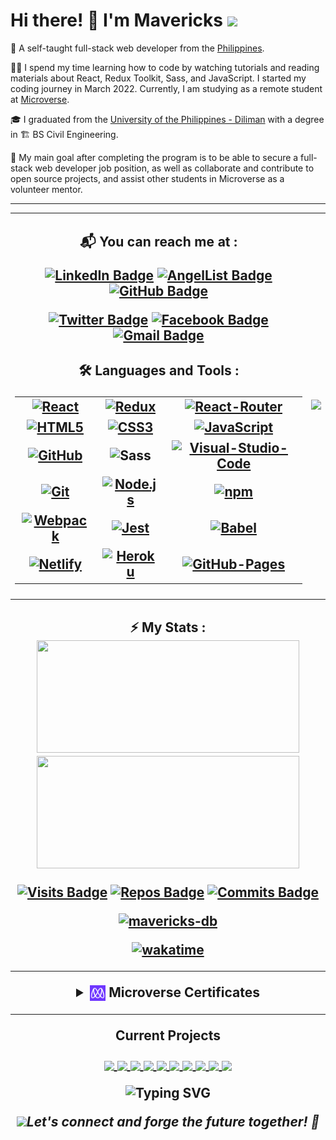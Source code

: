 <h1 align="left">
Hi there! 👋 I'm Mavericks <img src="https://emojis.slackmojis.com/emojis/images/1531849430/4246/blob-sunglasses.gif?1531849430" width="30"/>
</h1>

🌱 A self-taught full-stack web developer from the [Philippines](https://en.wikipedia.org/wiki/Philippines).

👨‍💻 I spend my time learning how to code by watching tutorials and reading materials about React,
Redux Toolkit, Sass, and JavaScript. I started my coding journey in March 2022.
Currently, I am studying as a remote student at [Microverse](https://www.microverse.org/).

🎓 I graduated from the [University of the Philippines - Diliman](https://upd.edu.ph/) with a degree in 🏗 BS Civil Engineering.

🥅 My main goal after completing the program is to be able to secure a full-stack web developer job position,
as well as collaborate and contribute to open source projects, and assist other students in Microverse as a
volunteer mentor.

---
<table align="center">
  <tr>
    <td>
  <h2 align="center">
  📬 You can reach me at :

  [![LinkedIn Badge](https://img.shields.io/badge/-mavericks--db-white?logo=LinkedIn&logoColor=0A66C2&style=plastic)](https://www.linkedin.com/in/mavericks-db/)
  [![AngelList Badge](https://img.shields.io/badge/-mavericks--db-white?logo=AngelList&logoColor=000000&style=plastic)](https://angel.co/u/mavericks-db)
  [![GitHub Badge](https://img.shields.io/badge/-mavericks--db-white?logo=GitHub&logoColor=181717&style=plastic)](https://github.com/mavericks-db)

  [![Twitter Badge](https://img.shields.io/badge/-mavericks__db-white?logo=Twitter&logoColor=1DA1F2&style=plastic)](https://twitter.com/mavericks_db)
  [![Facebook Badge](https://img.shields.io/badge/-mavericksdb-white?logo=Facebook&logoColor=1877F2&style=plastic)](https://www.facebook.com/mavericksdb/)
  [![Gmail Badge](https://img.shields.io/badge/-@balitaanmavericks-white?logo=Gmail&logoColor=EA4335&style=plastic)](mailto:balitaanmavericks@gmail.com)
  </h2>

  <h2 align="center">
🛠️ Languages and Tools :

<table align="center">
    <tr>
      <td align="center"><a href="https://reactjs.org/"><img alt="React" width="65px" src="https://img.shields.io/badge/-React-white?logo=React&logoColor=61DAFB&style=plastic"/></a></td>
      <td align="center"><a href="https://redux.js.org/"><img alt="Redux" width="70px" src="https://img.shields.io/badge/-Redux-white?logo=Redux&logoColor=764ABC&style=plastic"/></a></td>
      <td align="center"><a href="https://reactrouter.com/"><img alt="React-Router" width="115px" src="https://img.shields.io/badge/-React %20Router-white?logo=React-Router&logoColor=CA4245&style=plastic"/></a></td>
    </tr>
    <tr>
        <td align="center"><a href="https://developer.mozilla.org/en-US/docs/Glossary/HTML5"><img alt="HTML5" width="70px" src="https://img.shields.io/badge/-HTML5-white?logo=html5&logoColor=E34F26&style=plastic"/></a></td>
        <td align="center"><a href="https://developer.mozilla.org/en-US/docs/Web/CSS"><img alt="CSS3" width="60px" src="https://img.shields.io/badge/-CSS3-white?logo=css3&logoColor=1572B6&style=plastic"/></a></td>
        <td align="center"><a href="https://developer.mozilla.org/en-US/docs/Web/JavaScript"><img alt="JavaScript" width="90px" src="https://img.shields.io/badge/-JavaScript-white?logo=javascript&logoColor=F7DF1E&style=plastic"/></a></td>
    </tr>
    <tr>
        <td align="center"><a href="https://github.com/"><img alt="GitHub" width="70px" src="https://img.shields.io/badge/-GitHub-white?logo=github&logoColor=181717&style=plastic"/></td>
        <td align="center"><img alt="Sass" width="58px" src="https://img.shields.io/badge/-Sass-white?logo=Sass&logoColor=CC6699&style=plastic"/></a></td>
        <td align="center">
        <a href="https://code.visualstudio.com/"><img alt="Visual-Studio-Code" width="82px" src="https://img.shields.io/badge/-VS%20Code-white?logo=visual-studio-code&logoColor=007ACC&style=plastic"></a></td>
    </tr>
    <tr>
      <td align="center"><a href="https://git-scm.com/"><img alt="Git" width="50px" src="https://img.shields.io/badge/-Git-white?logo=git&logoColor=F05032&style=plastic"/></a></td>
      <td align="center"><a href="https://nodejs.org/en/"><img alt="Node.js" width="77px" src="https://img.shields.io/badge/-Node.js-white?logo=Node.js&logoColor=339933&style=plastic"/></a></td>
      <td align="center"><a href="https://www.npmjs.com/"><img alt="npm" width="60px" src="https://img.shields.io/badge/-npm-white?logo=npm&logoColor=CB3837&style=plastic"/></a></td>
    </tr>
    <tr>
      <td align="center"><a href="https://webpack.js.org/"><img alt="Webpack" width="85px" src="https://img.shields.io/badge/-Webpack-white?logo=Webpack&logoColor=8DD6F9&style=plastic"/></a></td>
      <td align="center"><a href="https://jestjs.io/"><img alt="Jest" width="57px" src="https://img.shields.io/badge/-Jest-white?logo=Jest&logoColor=C21325&style=plastic"/></a></td>
      <td align="center"><a href="https://babeljs.io/"><img alt="Babel" width="65px" src="https://img.shields.io/badge/-Babel-white?logo=Babel&logoColor=F9DC3E&style=plastic"/></a></td>
    </tr>
    <tr>
      <td align="center"><a href="https://www.netlify.com/"><img alt="Netlify" width="70px" src="https://img.shields.io/badge/-Netlify-white?logo=Netlify&logoColor=00C7B7&style=plastic"/></a></td>
      <td align="center"><a href="https://www.heroku.com/"><img alt="Heroku" width="72px" src="https://img.shields.io/badge/-Heroku-white?logo=Heroku&logoColor=430098&style=plastic"/></a></td>
      <td align="center"><a href="https://pages.github.com/"><img alt="GitHub-Pages" width="112px" src="https://img.shields.io/badge/-GitHub%20Pages-white?logo=GitHub-Pages&logoColor=222222&style=plastic"/></a></td>
    </tr>
</table>
</h2>
      </td>
      <td>
      <img src="https://user-images.githubusercontent.com/98527559/175492401-7d16c8fd-da98-4dc4-b8f6-b4993744a063.gif" width="auto" />
      </td>
    </tr>
</table>

<!--
<img alt="Ruby" width="60px" src="https://img.shields.io/badge/-Ruby-white?logo=Ruby&logoColor=CC342D&style=plastic"/>
<img alt="Ruby-on-Rails" width="110px" src="https://img.shields.io/badge/-Ruby%20on%20Rails-white?logo=Ruby%20on%20Rails&logoColor=CC0000&style=plastic"/> -->

<h2 align ="center">⚡ My Stats :
<div >
  <img height="180" width="420" src="https://github-readme-stats-eight-theta.vercel.app/api?username=mavericks-db&show_icons=true&theme=default"/>
  <img height="180" width="420" src="https://github-readme-stats.vercel.app/api/top-langs/?username=mavericks-db&show_icons=true&theme=default&layout=compact"/>
</div>


<!-- <h2>Weekly Coding Stats</h2>

<img height="180" width="420" src="https://github-readme-stats.vercel.app/api/wakatime?username=mavericks_db"/> -->

<div align="center">

[![Visits Badge](https://badges.pufler.dev/visits/mavericks-db/mavericks-db?color=blue)](https://github.com/mavericks-db) [![Repos Badge](https://badges.pufler.dev/repos/mavericks-db?color=blue)](https://github.com/mavericks-db?tab=repositories) [![Commits Badge](https://badges.pufler.dev/commits/monthly/mavericks-db?color=blue)](https://github.com/mavericks-db)

<a href = "https://commits.top/philippines.html" target="_blank">
	<img src="https://enb9l6ncqqewegw.m.pipedream.net" alt="mavericks-db" target="_blank"/>
</a>

[![wakatime](https://wakatime.com/badge/user/c2d0d9f8-89e4-48a4-8894-5b95c521ce07.svg)](https://wakatime.com/@c2d0d9f8-89e4-48a4-8894-5b95c521ce07)


<!-- [![My Badge](https://img.shields.io/badge/i_am-mavericks--db-blue)](https://github.com/mavericks-db) -->
</div>


---
<details>
  <summary align='center'><a href="https://www.microverse.org/"><img align="center" src="./assets/mv-logo-purple.png" width="25"/></a> Microverse Certificates</summary>
<table align="center">
  <tr>
    <td align="center"><a href="https://www.credential.net/c7621860-3a5c-4502-ab70-45d58ba77e44#gs.yxrk1w" target="blank"><img src="./assets/html-css-badge.png" width="80"></a></td>
    <td align="center"><a href="https://www.credential.net/b7dec4e6-1754-4eff-a6ab-076497cdef6a#gs.1ks4o0" target="blank"><img src="./assets/javascript-badge.png" width="80"></a></td>
  </tr>
</table>
</details>

---
Current Projects

<a href="https://github.com/mavericks-db/portfolio">
  <img align="center" src="https://github-readme-stats.vercel.app/api/pin/?username=mavericks-db&repo=portfolio" />
</a>
<a href="https://github.com/mavericks-db/capstone01">
  <img align="center" src="https://github-readme-stats.vercel.app/api/pin/?username=mavericks-db&repo=capstone01" />
</a>
<a href="https://github.com/mavericks-db/awesome-books-ES6">
  <img align="center" src="https://github-readme-stats.vercel.app/api/pin/?username=mavericks-db&repo=awesome-books-ES6" />
</a>
<a href="https://github.com/mavericks-db/todo-list">
  <img align="center" src="https://github-readme-stats.vercel.app/api/pin/?username=mavericks-db&repo=todo-list" />
</a>
<a href="https://github.com/mavericks-db/leaderboard">
  <img align="center" src="https://github-readme-stats.vercel.app/api/pin/?username=mavericks-db&repo=leaderboard" />
</a>
<a href="https://github.com/mavericks-db/capstone02">
  <img align="center" src="https://github-readme-stats.vercel.app/api/pin/?username=mavericks-db&repo=capstone02" />
</a>
<a href="https://github.com/mavericks-db/math-magicians">
  <img align="center" src="https://github-readme-stats.vercel.app/api/pin/?username=mavericks-db&repo=math-magicians" />
</a>
<a href="https://github.com/mavericks-db/bookstore">
  <img align="center" src="https://github-readme-stats.vercel.app/api/pin/?username=mavericks-db&repo=bookstore" />
</a>
<a href="https://github.com/mavericks-db/space-travelers-hub">
  <img align="center" src="https://github-readme-stats.vercel.app/api/pin/?username=mavericks-db&repo=space-travelers-hub" />
</a>
<a href="https://github.com/mavericks-db/capstone03">
  <img align="center" src="https://github-readme-stats.vercel.app/api/pin/?username=mavericks-db&repo=capstone03" />
</a>

![Typing SVG](https://readme-typing-svg.herokuapp.com?color=6667AB&center=true&vCenter=true&lines=A+%E2%AD%90++on+my+repo+is+appreciated!;Thanks+for+visiting+my+profile+%F0%9F%98%83;Happy+coding!+%F0%9F%9A%80)

<img src="https://media.giphy.com/media/LnQjpWaON8nhr21vNW/giphy.gif" width="50"><em>Let's connect and forge the future together! 🚀 <em>

<!-- https://github.com/anuraghazra/github-readme-stats -->
